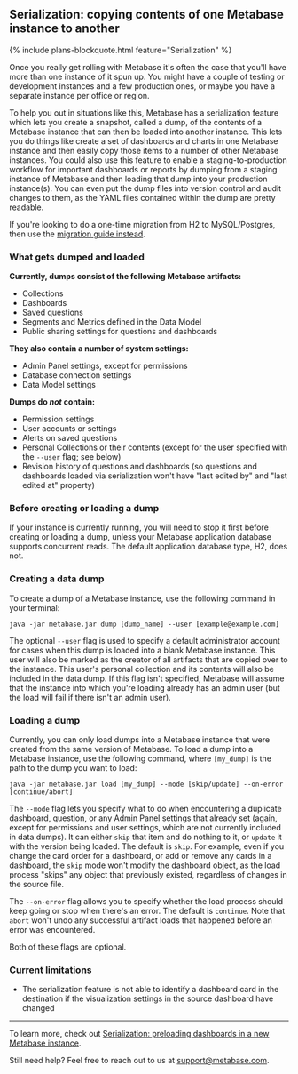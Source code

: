## Serialization: copying contents of one Metabase instance to another

{% include plans-blockquote.html feature="Serialization" %}

Once you really get rolling with Metabase it's often the case that you'll have more than one instance of it spun up. You might have a couple of testing or development instances and a few production ones, or maybe you have a separate instance per office or region.

To help you out in situations like this, Metabase has a serialization feature which lets you create a snapshot, called a dump, of the contents of a Metabase instance that can then be loaded into another instance. This lets you do things like create a set of dashboards and charts in one Metabase instance and then easily copy those items to a number of other Metabase instances. You could also use this feature to enable a staging-to-production workflow for important dashboards or reports by dumping from a staging instance of Metabase and then loading that dump into your production instance(s). You can even put the dump files into version control and audit changes to them, as the YAML files contained within the dump are pretty readable.

If you're looking to do a one-time migration from H2 to MySQL/Postgres, then use the [migration guide instead](../operations-guide/migrating-from-h2.md).

### What gets dumped and loaded

**Currently, dumps consist of the following Metabase artifacts:**

- Collections
- Dashboards
- Saved questions
- Segments and Metrics defined in the Data Model
- Public sharing settings for questions and dashboards

**They also contain a number of system settings:**

- Admin Panel settings, except for permissions
- Database connection settings
- Data Model settings

**Dumps do _not_ contain:**

- Permission settings
- User accounts or settings
- Alerts on saved questions
- Personal Collections or their contents (except for the user specified with the `--user` flag; see below)
- Revision history of questions and dashboards (so questions and dashboards loaded via serialization won't have "last edited by" and "last edited at" property)

### Before creating or loading a dump

If your instance is currently running, you will need to stop it first before creating or loading a dump, unless your Metabase application database supports concurrent reads. The default application database type, H2, does not.

### Creating a data dump

To create a dump of a Metabase instance, use the following command in your terminal:

`java -jar metabase.jar dump [dump_name] --user [example@example.com]`

The optional `--user` flag is used to specify a default administrator account for cases when this dump is loaded into a blank Metabase instance. This user will also be marked as the creator of all artifacts that are copied over to the instance. This user's personal collection and its contents will also be included in the data dump. If this flag isn't specified, Metabase will assume that the instance into which you're loading already has an admin user (but the load will fail if there isn't an admin user).

### Loading a dump

Currently, you can only load dumps into a Metabase instance that were created from the same version of Metabase. To load a dump into a Metabase instance, use the following command, where `[my_dump]` is the path to the dump you want to load:

`java -jar metabase.jar load [my_dump] --mode [skip/update] --on-error [continue/abort]`

The `--mode` flag lets you specify what to do when encountering a duplicate dashboard, question, or any Admin Panel settings that already set (again, except for permissions and user settings, which are not currently included in data dumps). It can either `skip` that item and do nothing to it, or `update` it with the version being loaded. The default is `skip`. For example, even if you change the card order for a dashboard, or add or remove any cards in a dashboard, the `skip` mode won't modify the dashboard object, as the load process "skips" any object that previously existed, regardless of changes in the source file.

The `--on-error` flag allows you to specify whether the load process should keep going or stop when there's an error. The default is `continue`. Note that `abort` won't undo any successful artifact loads that happened before an error was encountered.

Both of these flags are optional.

### Current limitations

- The serialization feature is not able to identify a dashboard card in the destination if the visualization settings in the source dashboard have changed

---

To learn more, check out [Serialization: preloading dashboards in a new Metabase instance](https://www.metabase.com/blog/serialization/index.html).

Still need help? Feel free to reach out to us at [support@metabase.com](mailto:support@metabase.com).
